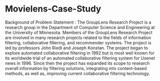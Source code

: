 # Movielens-Case-Study
Background of Problem Statement :  The GroupLens Research Project is a research group in the Department of Computer Science and Engineering at the University of Minnesota. Members of the GroupLens Research Project are involved in many research projects related to the fields of information filtering, collaborative filtering, and recommender systems. The project is led by professors John Riedl and Joseph Konstan. The project began to explore automated collaborative filtering in 1992 but is most well known for its worldwide trial of an automated collaborative filtering system for Usenet news in 1996. Since then the project has expanded its scope to research overall information by filtering solutions, integrating into content-based methods, as well as, improving current collaborative filtering technology.
